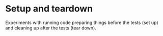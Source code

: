 # Setup and teardown 

Experiments with running code preparing things before the tests (set up) and cleaning up after the tests (tear down). 


